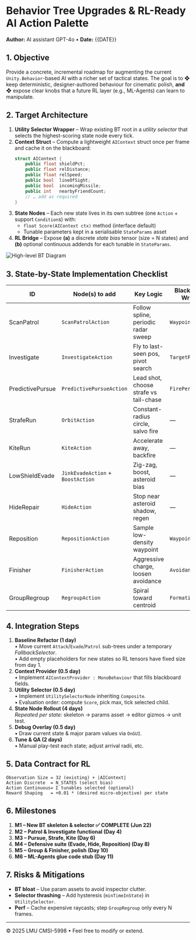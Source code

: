 # Behavior Tree Upgrades & RL-Ready AI Action Palette

**Author:** AI assistant GPT-4o • **Date:** {{DATE}}

## 1. Objective
Provide a concrete, incremental roadmap for augmenting the current `Unity.Behavior`-based AI with a richer set of tactical states. The goal is to  ❖ keep deterministic, designer-authored behaviour for cinematic polish, **and** ❖ expose clear knobs that a future RL layer (e.g., ML-Agents) can learn to manipulate.

## 2. Target Architecture
1. **Utility Selector Wrapper** – Wrap existing BT root in a *utility selector* that selects the highest-scoring state node every tick.
2. **Context Struct** – Compute a lightweight `AIContext` struct once per frame and cache it on the blackboard:  
   ```csharp
   struct AIContext {
       public float shieldPct;
       public float relDistance;
       public float relSpeed;
       public bool  lineOfSight;
       public bool  incomingMissile;
       public int   nearbyFriendCount;
       // … add as required
   }
   ```
3. **State Nodes** – Each new state lives in its own subtree (one `Action` + support `Condition`s) with:
   * `float Score(AIContext ctx)` method (interface default)
   * Tunable parameters kept in a serialisable `StateParams` asset
4. **RL Bridge** – Expose **(a)** a discrete *state bias* tensor (size = N states) and **(b)** optional continuous addends for each tunable in `StateParams`.

![High-level BT Diagram](./bt_diagram_placeholder.png)

## 3. State-by-State Implementation Checklist
| ID | Node(s) to add | Key Logic | Blackboard Writes | Tunables |
|---|---|---|---|---|
| ScanPatrol | `ScanPatrolAction` | Follow spline, periodic radar sweep | `Waypoint` | spacing, sweepSpeed |
| Investigate | `InvestigateAction` | Fly to last-seen pos, pivot search | `TargetPoint` | interceptSpeed, searchTime |
| PredictivePursue | `PredictivePursueAction` | Lead shot, choose strafe vs tail-chase | `FirePermission` | leadMult, strafeRadius |
| StrafeRun | `OrbitAction` | Constant-radius circle, salvo fire | — | orbitR, orbitDir, salvoLen |
| KiteRun | `KiteAction` | Accelerate away, backfire | — | kiteDist, reengageDist |
| LowShieldEvade | `JinkEvadeAction` + `BoostAction` | Zig-zag, boost, asteroid bias | — | jinkAmp, obstacleWeight |
| HideRepair | `HideAction` | Stop near asteroid shadow, regen | — | hideDist, exitShieldPct |
| Reposition | `RepositionAction` | Sample low-density waypoint | `Waypoint` | sampleCount, repositionDist |
| Finisher | `FinisherAction` | Aggressive charge, loosen avoidance | `AvoidanceScale` | aggressionFlag |
| GroupRegroup | `RegroupAction` | Spiral toward centroid | `FormationPoint` | regroupRadius |

## 4. Integration Steps
1. **Baseline Refactor (1 day)**  
   • Move current `Attack`/`Evade`/`Patrol` sub-trees under a temporary *FallbackSelector*.  
   • Add empty placeholders for new states so RL tensors have fixed size from day 1.
2. **Context Provider (0.5 day)**  
   • Implement `AIContextProvider : MonoBehaviour` that fills blackboard fields.
3. **Utility Selector (0.5 day)**  
   • Implement `UtilitySelectorNode` inheriting `Composite`.  
   • Evaluation order: compute `Score`, pick max, tick selected child.
4. **State Node Rollout (4 days)**  
   _Repeated per state:_ skeleton → params asset → editor gizmos → unit test.
5. **Debug Overlay (0.5 day)**  
   • Draw current state & major param values via `OnGUI`.
6. **Tune & QA (2 days)**  
   • Manual play-test each state; adjust arrival radii, etc.

## 5. Data Contract for RL
```text
Observation Size = 32 (existing) + |AIContext|
Action Discrete  = N_STATES (select bias)
Action Continuous= Σ tunables selected (optional)
Reward Shaping   = +0.01 * (desired micro-objective) per state
```

## 6. Milestones
1. **M1 – New BT skeleton & selector ✅ COMPLETE (Jun 22)**
2. **M2 – Patrol & Investigate functional (Day 4)**
3. **M3 – Pursue, Strafe, Kite (Day 6)**
4. **M4 – Defensive suite (Evade, Hide, Reposition) (Day 8)**
5. **M5 – Group & Finisher, polish (Day 10)**
6. **M6 – ML-Agents glue code stub (Day 11)**

## 7. Risks & Mitigations
* **BT bloat** – Use param assets to avoid inspector clutter.  
* **Selector thrashing** – Add hysteresis (`minTimeInState`) in `UtilitySelector`.  
* **Perf** – Cache expensive raycasts; step `GroupRegroup` only every N frames.

---
© 2025 LMU CMSI-5998 • Feel free to modify or extend. 